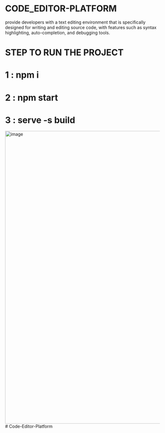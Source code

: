 # CODE_EDITOR-PLATFORM
 provide developers with a text editing environment that is specifically designed for writing and editing source code, with features such as syntax highlighting, auto-completion, and debugging tools.
 # STEP TO RUN THE PROJECT 


   # 1 : npm i
   # 2  : npm start
   # 3 :  serve -s build
   
   <img width="952" alt="image" src="https://user-images.githubusercontent.com/106395652/229842933-007044a7-772c-4ae3-a376-cd354d6e082b.png">
#   C o d e - E d i t o r - P l a t f o r m  
 
